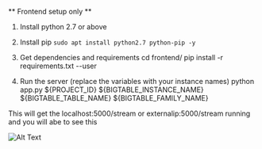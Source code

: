 ** Frontend setup only **
1) Install python 2.7 or above
2) Install pip
```sudo apt install python2.7 python-pip -y```

3) Get dependencies and requirements 
cd frontend/
pip install -r requirements.txt --user

4) Run the server (replace the variables with your instance names)
python app.py ${PROJECT_ID} ${BIGTABLE_INSTANCE_NAME} ${BIGTABLE_TABLE_NAME} ${BIGTABLE_FAMILY_NAME}

This will get the localhost:5000/stream or externalip:5000/stream running and you will abe to see this 

![Alt Text](https://media.giphy.com/media/238teoXcI17pu3YOSP/giphy.gif)
